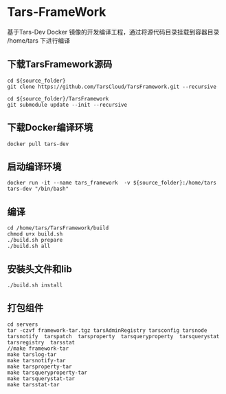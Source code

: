 # Tars-FrameWork

基于Tars-Dev Docker 镜像的开发编译工程，通过将源代码目录挂载到容器目录 /home/tars 下进行编译


## 下载TarsFramework源码
    cd ${source_folder}
    git clone https://github.com/TarsCloud/TarsFramework.git --recursive
    
    cd ${source_folder}/TarsFramework
    git submodule update --init --recursive

## 下载Docker编译环境
    docker pull tars-dev

## 启动编译环境
    docker run -it --name tars_framework  -v ${source_folder}:/home/tars tars-dev "/bin/bash"

## 编译
    cd /home/tars/TarsFramework/build
    chmod u+x build.sh 
    ./build.sh prepare 
    ./build.sh all

## 安装头文件和lib
    ./build.sh install

## 打包组件
    cd servers
    tar -czvf framework-tar.tgz tarsAdminRegistry tarsconfig tarsnode  tarsnotify  tarspatch  tarsproperty  tarsqueryproperty  tarsquerystat  tarsregistry  tarsstat
    //make framework-tar
    make tarslog-tar
    make tarsnotify-tar
    make tarsproperty-tar
    make tarsqueryproperty-tar
    make tarsquerystat-tar
    make tarsstat-tar
    
